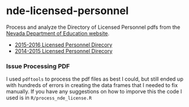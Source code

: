# nde-licensed-personnel
Process and analyze the Directory of Licensed Personnel pdfs from the [Nevada Department of Education website](http://www.doe.nv.gov/Resources/Directory_Licensed_Personnel/).

  - [2015-2016 Licensed Personnel Direcory](http://www.doe.nv.gov/uploadedFiles/ndedoenvgov/content/Resources/Directory_of_Licensed_Personnel/Directory_Licensed_Personnel_1516.pdf)
  - [2014-2015 Licensed Personnel Direcory](http://www.doe.nv.gov/uploadedFiles/ndedoenvgov/content/Resources/Directory_of_Licensed_Personnel/Directory_Licensed_Personnel_1415.pdf)
  
### Issue Processing PDF
I used `pdftools` to process the pdf files as best I could, but still ended up with hundreds of errors in creating the data frames that I needed to fix manually.  If you have any suggestions on how to imporve this the code I used is in `R/process_nde_license.R`

